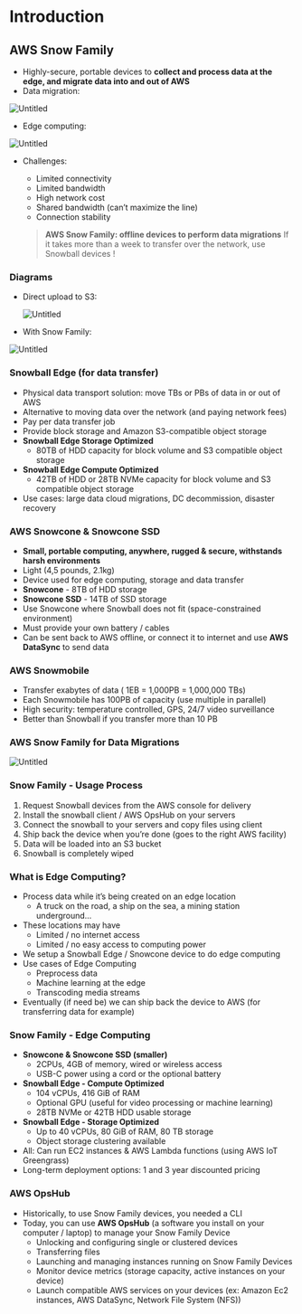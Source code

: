 # Introduction

## AWS Snow Family

- Highly-secure, portable devices to **collect and process data at the edge, and migrate data into and out of AWS**
- Data migration:

![Untitled](https://s3-us-west-2.amazonaws.com/secure.notion-static.com/6cf0746d-73de-40e2-8c93-9415cda2d8a7/Untitled.png)

- Edge computing:

![Untitled](https://s3-us-west-2.amazonaws.com/secure.notion-static.com/a627aacb-2ff3-46d8-ae0c-28c2d022a009/Untitled.png)

- Challenges:
    - Limited connectivity
    - Limited bandwidth
    - High network cost
    - Shared bandwidth (can’t maximize the line)
    - Connection stability

    > **AWS Snow Family: offline devices to perform data migrations**
    If it takes more than a week to transfer over the network, use Snowball devices !
    >

### Diagrams

- Direct upload to S3:

    ![Untitled](https://s3-us-west-2.amazonaws.com/secure.notion-static.com/a5a75293-1f5c-4c54-af96-95f7f4ad7b95/Untitled.png)

- With Snow Family:

![Untitled](https://s3-us-west-2.amazonaws.com/secure.notion-static.com/148e4861-2e27-423b-9c4c-f4c506368e27/Untitled.png)

### Snowball Edge (for data transfer)

- Physical data transport solution: move TBs or PBs of data in or out of AWS
- Alternative to moving data over the network (and paying network fees)
- Pay per data transfer job
- Provide block storage and Amazon S3-compatible object storage
- **Snowball Edge Storage Optimized**
    - 80TB of HDD capacity for block volume and S3 compatible object storage
- **Snowball Edge Compute Optimized**
    - 42TB of HDD or 28TB NVMe capacity for block volume and S3 compatible object storage
- Use cases: large data cloud migrations, DC decommission, disaster recovery

### AWS Snowcone & Snowcone SSD

- **Small, portable computing, anywhere, rugged & secure, withstands harsh environments**
- Light (4,5 pounds, 2.1kg)
- Device used for edge computing, storage and data transfer
- **Snowcone** - 8TB of HDD storage
- **Snowcone SSD** - 14TB of SSD storage
- Use Snowcone where Snowball does not fit (space-constrained environment)
- Must provide your own battery / cables
- Can be sent back to AWS offline, or connect it to internet and use **AWS DataSync** to send data

### AWS Snowmobile

- Transfer exabytes of data ( 1EB = 1,000PB = 1,000,000 TBs)
- Each Snowmobile has 100PB of capacity (use multiple in parallel)
- High security: temperature controlled, GPS, 24/7 video surveillance
- Better than Snowball if you transfer more than 10 PB

### AWS Snow Family for Data Migrations

![Untitled](https://s3-us-west-2.amazonaws.com/secure.notion-static.com/9dfcc4c2-0179-4b0b-a7ca-6bf72dd87db8/Untitled.png)

### Snow Family - Usage Process

1. Request Snowball devices from the AWS console for delivery
2. Install the snowball client / AWS OpsHub on your servers
3. Connect the snowball to your servers and copy files using client
4. Ship back the device when you’re done (goes to the right AWS facility)
5. Data will be loaded into an S3 bucket
6. Snowball is completely wiped

### What is Edge Computing?

- Process data while it’s being created on an edge location
    - A truck on the road, a ship on the sea, a mining station underground…
- These locations may have
    - Limited / no internet access
    - Limited / no easy access to computing power
- We setup a Snowball Edge / Snowcone device to do edge computing
- Use cases of Edge Computing
    - Preprocess data
    - Machine learning at the edge
    - Transcoding media streams
- Eventually (if need be) we can ship back the device to AWS (for transferring data for example)

### Snow Family - Edge Computing

- **Snowcone & Snowcone SSD (smaller)**
    - 2CPUs, 4GB of memory, wired or wireless access
    - USB-C power using a cord or the optional battery
- **Snowball Edge - Compute Optimized**
    - 104 vCPUs, 416 GiB of RAM
    - Optional GPU (useful for video processing or machine learning)
    - 28TB NVMe or 42TB HDD usable storage
- **Snowball Edge - Storage Optimized**
    - Up to 40 vCPUs, 80 GiB of RAM, 80 TB storage
    - Object storage clustering available
- All: Can run EC2 instances & AWS Lambda functions (using AWS IoT Greengrass)
- Long-term deployment options: 1 and 3 year discounted pricing

### AWS OpsHub

- Historically, to use Snow Family devices, you needed a CLI
- Today, you can use **AWS OpsHub** (a software you install on your computer / laptop) to manage your Snow Family Device
    - Unlocking and configuring single or clustered devices
    - Transferring files
    - Launching and managing instances running on Snow Family Devices
    - Monitor device metrics (storage capacity, active instances on your device)
    - Launch compatible AWS services on your devices (ex: Amazon Ec2 instances, AWS DataSync, Network File System (NFS))